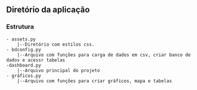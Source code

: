 ## __Diretório da aplicação__

### __Estrutura__
	- assets.py 
		|--Diretório com estilos css.
	- bdconfig.py
		|--Arquivo com funções para carga de dados em csv, criar banco de dados e acessr tabelas
	-dashboard.py
		|--Arquivo principal do projeto
	- gráficos.py
		|--Arquivo com funções para criar gráficos, mapa e tabelas 	
